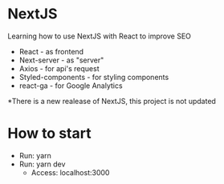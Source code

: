# NextJS
Learning how to use NextJS with React to improve SEO
- React - as frontend
- Next-server - as "server"
- Axios - for api's request
- Styled-components - for styling components
- react-ga - for Google Analytics

*There is a new realease of NextJS, this project is not updated

 # How to start
  - Run: yarn 
  - Run: yarn dev
    - Access: localhost:3000
